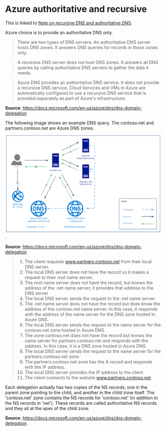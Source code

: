 # Azure authoritative and recursive

This is linked to [Note on recursive DNS and authoritative DNS](basic-bind-lxa\p2-1-zz-note-on-recursive-and-authoritative-dns.md).

Azure choice is to provide an authoritative DNS only.

> There are two types of DNS servers:
> An authoritative DNS server hosts DNS zones.
> It answers DNS queries for records in those zones only.

> A recursive DNS server does not host DNS zones. 
> It answers all DNS queries by calling authoritative DNS servers to gather the data it needs.

> Azure DNS provides an authoritative DNS service. 
> It does not provide a recursive DNS service.
> Cloud Services and VMs in Azure are automatically configured to use a recursive DNS service that is provided separately as part of Azure's infrastructure.

**Source**: https://docs.microsoft.com/en-us/azure/dns/dns-domain-delegation

The following image shows an example DNS query.
The contoso.net and partners.contoso.net are Azure DNS zones.

![Azure image](../../resources/azure-image.png).

**Source**: https://docs.microsoft.com/en-us/azure/dns/dns-domain-delegation

> 1. The client requests www.partners.contoso.net from their local DNS server.
> 2. The local DNS server does not have the record so it makes a request to their root name server.
> 3. The root name server does not have the record, but knows the address of the .net name server, it provides that address to the DNS server
> 4. The local DNS server sends the request to the .net name server.
> 5. The .net name server does not have the record but does know the address of the contoso.net name server. In this case, it responds with the address of the name server for the DNS zone hosted in Azure DNS.
> 6. The local DNS server sends the request to the name server for the contoso.net zone hosted in Azure DNS.
> 7. The zone contoso.net does not have the record but knows the name server for partners.contoso.net and responds with the address. In this case, it is a DNS zone hosted in Azure DNS.
> 8. The local DNS server sends the request to the name server for the partners.contoso.net zone.
> 9. The partners.contoso.net zone has the A record and responds with the IP address.
> 10. The local DNS server provides the IP address to the client
> 11. The client connects to the website www.partners.contoso.net.

Each delegation actually has two copies of the NS records; one in the parent zone pointing to the child, and another in the child zone itself. 
The 'contoso.net' zone contains the NS records for 'contoso.net' (in addition to the NS records in 'net'). These records are called authoritative NS records and they sit at the apex of the child zone.


**Source**: https://docs.microsoft.com/en-us/azure/dns/dns-domain-delegation